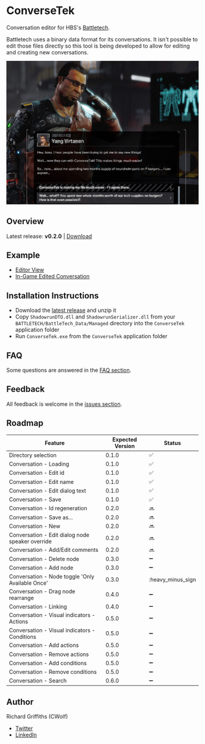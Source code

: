 # ConverseTek

Conversation editor for HBS's [Battletech](http://battletechgame.com/).

Battletech uses a binary data format for its conversations. It isn't possible to edit those files directly so this tool is being developed to allow for editing and creating new conversations.

![Example Conversation](./docs/images/conversetek-example.png)

## Overview

Latest release: **v0.2.0** | [Download](https://github.com/CWolfs/ConverseTek/releases/tag/v0.2.0)

## Example

* [Editor View](./docs/images/conversetek-example-2.png)
* [In-Game Edited Conversation](./docs/images/conversetek-example.png)

## Installation Instructions

* Download the [latest release](https://github.com/CWolfs/ConverseTek/releases/) and unzip it
* Copy `ShadowrunDTO.dll` and `ShadowrunSerializer.dll` from your `BATTLETECH/BattleTech_Data/Managed` directory into the `ConverseTek` application folder
* Run `ConverseTek.exe` from the `ConverseTek` application folder

## FAQ

Some questions are answered in the [FAQ section](./docs/faq.md).

## Feedback

All feedback is welcome in the [issues section](https://github.com/CWolfs/ConverseTek/issues).

## Roadmap

| Feature | Expected Version | Status  |
| ------- | ---------------- | ------- |
| Directory selection | 0.1.0 | :white_check_mark: |
| Conversation - Loading | 0.1.0 | :white_check_mark: |
| Conversation - Edit id | 0.1.0 | :white_check_mark: |
| Conversation - Edit name | 0.1.0 | :white_check_mark: |
| Conversation - Edit dialog text | 0.1.0 | :white_check_mark: |
| Conversation - Save | 0.1.0 | :white_check_mark: |
| Conversation - Id regeneration | 0.2.0 | :soon: |
| Conversation - Save as... | 0.2.0 | :soon: |
| Conversation - New | 0.2.0 | :soon: |
| Conversation - Edit dialog node speaker override | 0.2.0 | :soon: |
| Conversation - Add/Edit comments | 0.2.0 | :soon: |
| Conversation - Delete node | 0.3.0 | :heavy_minus_sign: |
| Conversation - Add node | 0.3.0 | :heavy_minus_sign: |
| Conversation - Node toggle 'Only Available Once' | 0.3.0 | :heavy_minus_sign |
| Conversation - Drag node rearrange | 0.4.0 | :heavy_minus_sign: |
| Conversation - Linking | 0.4.0 | :heavy_minus_sign: |
| Conversation - Visual indicators - Actions | 0.5.0 | :heavy_minus_sign: |
| Conversation - Visual indicators - Conditions | 0.5.0 | :heavy_minus_sign: |
| Conversation - Add actions | 0.5.0 | :heavy_minus_sign: |
| Conversation - Remove actions | 0.5.0 | :heavy_minus_sign: |
| Conversation - Add conditions | 0.5.0 | :heavy_minus_sign: |
| Conversation - Remove conditions | 0.5.0 | :heavy_minus_sign: |
| Conversation - Search | 0.6.0 | :heavy_minus_sign: |

## Author

Richard Griffiths (CWolf)
  * [Twitter](https://twitter.com/CWolf)
  * [LinkedIn](https://www.linkedin.com/in/richard-griffiths-436b7a19/)